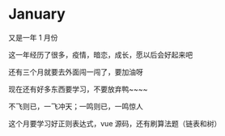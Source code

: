 # January

又是一年 1 月份

这一年经历了很多，疫情，暗恋，成长，愿以后会好起来吧

还有三个月就要去外面闯一闯了，要加油呀

现在还有好多东西要学习，不要放弃鸭~~~~

不飞则已，一飞冲天；一鸣则已，一鸣惊人

这个月要学习好正则表达式，vue 源码，还有刷算法题（链表和树）
